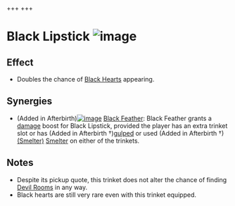 +++
+++

 # Black Lipstick ![image](/image/Black_Lipstick.png) 

Effect
--------


* Doubles the chance of [Black Hearts](/wiki/Hearts#Black_Heart "Hearts") appearing.


Synergies
-----------


* (Added in Afterbirth)[![image](/image/Black_Feather.png)](/wiki/Black_Feather "Black Feather") [Black Feather](/wiki/Black_Feather "Black Feather"): Black Feather grants a [damage](/wiki/Damage "Damage") boost for Black Lipstick, provided the player has an extra trinket slot or has (Added in Afterbirth †)[gulped](/wiki/Gulp "Gulp") or used (Added in Afterbirth †)[(Smelter)](/wiki/Smelter "Smelter") [Smelter](/wiki/Smelter "Smelter") on either of the trinkets.


Notes
-------


* Despite its pickup quote, this trinket does not alter the chance of finding [Devil Rooms](/wiki/Devil_Room "Devil Room") in any way.
* Black hearts are still very rare even with this trinket equipped.


